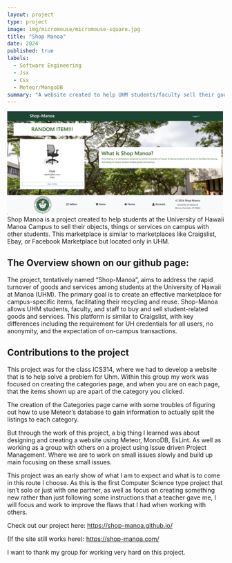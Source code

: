 ```yaml
---
layout: project
type: project
image: img/micromouse/micromouse-square.jpg
title: "Shop Manoa"
date: 2024
published: true
labels:
  - Software Engineering
  - Jsx
  - Css
  - Meteor/MongoDB
summary: "A website created to help UHM students/faculty sell their goods/items"
---
```

<img width="500px" class="rounded float-start pe-4" src="../img/landing-page.jpg">
Shop Manoa is a project created to help students at the University of Hawaii Manoa Campus to sell their objects, things or services on campus with other students. This marketplace is similar to marketplaces like Craigslist, Ebay, or Facebook Marketplace but located only in UHM. 

## The Overview shown on our github page:
The project, tentatively named “Shop-Manoa”, aims to address the rapid turnover of goods and services among students at the University of Hawaii at Manoa (UHM). The primary goal is to create an effective marketplace for campus-specific items, facilitating their recycling and reuse.
Shop-Manoa allows UHM students, faculty, and staff to buy and sell student-related goods and services. This platform is similar to Craigslist, with key differences including the requirement for UH credentials for all users, no anonymity, and the expectation of on-campus transactions.

## Contributions to the project
This project was for the class ICS314, where we had to develop a website that is to help solve a problem for Uhm. Within this group my work was focused on creating the categories page, and when you are on each page, that the items shown up are apart of the category you clicked. 

The creation of the Categories page came with some troubles of figuring out how to use Meteor’s database to gain information to actually split the listings to each category. 

But through the work of this project, a big thing I learned was about designing and creating a website using Meteor, MonoDB, EsLint. As well as working as a group with others on a project using Issue driven Project Management. Where we are to work on small issues slowly and build up main focusing on these small issues. 

This project was an early show of what I am to expect and what is to come in this route I choose. 
As this is the first Computer Science type project that isn’t solo or just with one partner, as well as focus on creating something new rather than just following some instructions that a teacher gave me, I will focus and work to improve the flaws that I had when working with others.

Check out our project here: https://shop-manoa.github.io/ 

(If the site still works here): https://shop-manoa.com/ 

I want to thank my group for working very hard on this project.
